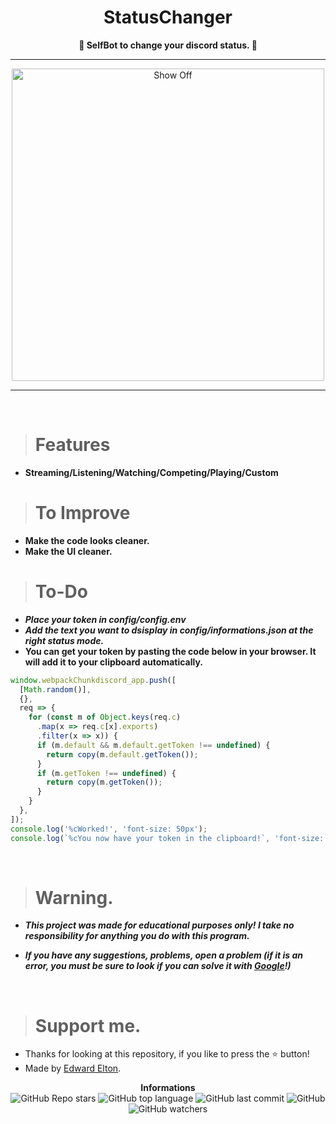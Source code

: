 <h1 align="center">StatusChanger</h1>

<p align='center'>
    <b>🤖 SelfBot to change your discord status. 🤖</b>
</p>

----

<p align="center">
    <img src="https://assets-global.website-files.com/6238e97f6441e30a13a52345/623a4051785c6adfc8c3edca_BuildPillar.svg" alt="Show Off" width="500">
</p>

---

<br/>

> # Features

* **Streaming/Listening/Watching/Competing/Playing/Custom**

> # To Improve

* **Make the code looks cleaner.**
* **Make the UI cleaner.**

> # To-Do

* ***Place your token in config/config.env***
* ***Add the text you want to dsisplay in config/informations.json at the right status mode.***
* **You can get your token by pasting the code below in your browser. It will add it to your clipboard automatically.**

```js
window.webpackChunkdiscord_app.push([
  [Math.random()],
  {},
  req => {
    for (const m of Object.keys(req.c)
      .map(x => req.c[x].exports)
      .filter(x => x)) {
      if (m.default && m.default.getToken !== undefined) {
        return copy(m.default.getToken());
      }
      if (m.getToken !== undefined) {
        return copy(m.getToken());
      }
    }
  },
]);
console.log('%cWorked!', 'font-size: 50px');
console.log(`%cYou now have your token in the clipboard!`, 'font-size: 16px');
```

<br/>

> # Warning.

* ***This project was made for educational purposes only! I take no responsibility for anything you do with this program.***

* ***If you have any suggestions, problems, open a problem (if it is an error, you must be sure to look if you can solve it with [Google](https://giybf.com)!)***

<br/>

> # Support me.

* Thanks for looking at this repository, if you like to press the ⭐ button!
* Made by [Edward Elton](https://github.com/edwardelton).

<p align="center">
    <b>Informations</b><br>
    <img alt="GitHub Repo stars" src="https://img.shields.io/github/stars/edwardelton/Discord-StatusChanger?color=0aa2fa">
    <img alt="GitHub top language" src="https://img.shields.io/github/languages/top/edwardelton/Discord-StatusChanger?color=0aa2fa">
    <img alt="GitHub last commit" src="https://img.shields.io/github/last-commit/edwardelton/Discord-StatusChanger?color=0aa2fa">
    <img alt="GitHub" src="https://img.shields.io/github/license/edwardelton/Discord-StatusChanger?color=0aa2fa">
    <img alt="GitHub watchers" src="https://img.shields.io/github/watchers/edwardelton/Discord-StatusChanger?color=0aa2fa">
</p>
